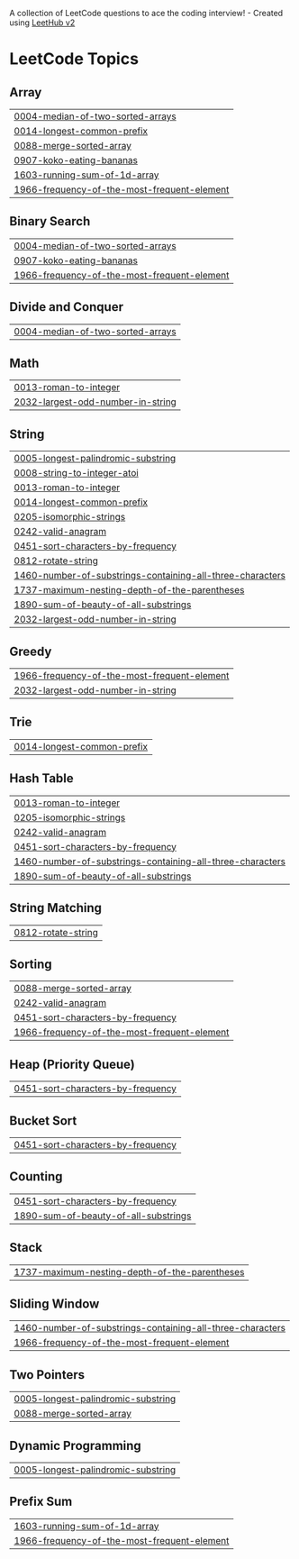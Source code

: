 A collection of LeetCode questions to ace the coding interview! - Created using [LeetHub v2](https://github.com/arunbhardwaj/LeetHub-2.0)
<!---LeetCode Topics Start-->
# LeetCode Topics
## Array
|  |
| ------- |
| [0004-median-of-two-sorted-arrays](https://github.com/ishpreet404/DSA/tree/master/0004-median-of-two-sorted-arrays) |
| [0014-longest-common-prefix](https://github.com/ishpreet404/DSA/tree/master/0014-longest-common-prefix) |
| [0088-merge-sorted-array](https://github.com/ishpreet404/DSA/tree/master/0088-merge-sorted-array) |
| [0907-koko-eating-bananas](https://github.com/ishpreet404/DSA/tree/master/0907-koko-eating-bananas) |
| [1603-running-sum-of-1d-array](https://github.com/ishpreet404/DSA/tree/master/1603-running-sum-of-1d-array) |
| [1966-frequency-of-the-most-frequent-element](https://github.com/ishpreet404/DSA/tree/master/1966-frequency-of-the-most-frequent-element) |
## Binary Search
|  |
| ------- |
| [0004-median-of-two-sorted-arrays](https://github.com/ishpreet404/DSA/tree/master/0004-median-of-two-sorted-arrays) |
| [0907-koko-eating-bananas](https://github.com/ishpreet404/DSA/tree/master/0907-koko-eating-bananas) |
| [1966-frequency-of-the-most-frequent-element](https://github.com/ishpreet404/DSA/tree/master/1966-frequency-of-the-most-frequent-element) |
## Divide and Conquer
|  |
| ------- |
| [0004-median-of-two-sorted-arrays](https://github.com/ishpreet404/DSA/tree/master/0004-median-of-two-sorted-arrays) |
## Math
|  |
| ------- |
| [0013-roman-to-integer](https://github.com/ishpreet404/DSA/tree/master/0013-roman-to-integer) |
| [2032-largest-odd-number-in-string](https://github.com/ishpreet404/DSA/tree/master/2032-largest-odd-number-in-string) |
## String
|  |
| ------- |
| [0005-longest-palindromic-substring](https://github.com/ishpreet404/DSA/tree/master/0005-longest-palindromic-substring) |
| [0008-string-to-integer-atoi](https://github.com/ishpreet404/DSA/tree/master/0008-string-to-integer-atoi) |
| [0013-roman-to-integer](https://github.com/ishpreet404/DSA/tree/master/0013-roman-to-integer) |
| [0014-longest-common-prefix](https://github.com/ishpreet404/DSA/tree/master/0014-longest-common-prefix) |
| [0205-isomorphic-strings](https://github.com/ishpreet404/DSA/tree/master/0205-isomorphic-strings) |
| [0242-valid-anagram](https://github.com/ishpreet404/DSA/tree/master/0242-valid-anagram) |
| [0451-sort-characters-by-frequency](https://github.com/ishpreet404/DSA/tree/master/0451-sort-characters-by-frequency) |
| [0812-rotate-string](https://github.com/ishpreet404/DSA/tree/master/0812-rotate-string) |
| [1460-number-of-substrings-containing-all-three-characters](https://github.com/ishpreet404/DSA/tree/master/1460-number-of-substrings-containing-all-three-characters) |
| [1737-maximum-nesting-depth-of-the-parentheses](https://github.com/ishpreet404/DSA/tree/master/1737-maximum-nesting-depth-of-the-parentheses) |
| [1890-sum-of-beauty-of-all-substrings](https://github.com/ishpreet404/DSA/tree/master/1890-sum-of-beauty-of-all-substrings) |
| [2032-largest-odd-number-in-string](https://github.com/ishpreet404/DSA/tree/master/2032-largest-odd-number-in-string) |
## Greedy
|  |
| ------- |
| [1966-frequency-of-the-most-frequent-element](https://github.com/ishpreet404/DSA/tree/master/1966-frequency-of-the-most-frequent-element) |
| [2032-largest-odd-number-in-string](https://github.com/ishpreet404/DSA/tree/master/2032-largest-odd-number-in-string) |
## Trie
|  |
| ------- |
| [0014-longest-common-prefix](https://github.com/ishpreet404/DSA/tree/master/0014-longest-common-prefix) |
## Hash Table
|  |
| ------- |
| [0013-roman-to-integer](https://github.com/ishpreet404/DSA/tree/master/0013-roman-to-integer) |
| [0205-isomorphic-strings](https://github.com/ishpreet404/DSA/tree/master/0205-isomorphic-strings) |
| [0242-valid-anagram](https://github.com/ishpreet404/DSA/tree/master/0242-valid-anagram) |
| [0451-sort-characters-by-frequency](https://github.com/ishpreet404/DSA/tree/master/0451-sort-characters-by-frequency) |
| [1460-number-of-substrings-containing-all-three-characters](https://github.com/ishpreet404/DSA/tree/master/1460-number-of-substrings-containing-all-three-characters) |
| [1890-sum-of-beauty-of-all-substrings](https://github.com/ishpreet404/DSA/tree/master/1890-sum-of-beauty-of-all-substrings) |
## String Matching
|  |
| ------- |
| [0812-rotate-string](https://github.com/ishpreet404/DSA/tree/master/0812-rotate-string) |
## Sorting
|  |
| ------- |
| [0088-merge-sorted-array](https://github.com/ishpreet404/DSA/tree/master/0088-merge-sorted-array) |
| [0242-valid-anagram](https://github.com/ishpreet404/DSA/tree/master/0242-valid-anagram) |
| [0451-sort-characters-by-frequency](https://github.com/ishpreet404/DSA/tree/master/0451-sort-characters-by-frequency) |
| [1966-frequency-of-the-most-frequent-element](https://github.com/ishpreet404/DSA/tree/master/1966-frequency-of-the-most-frequent-element) |
## Heap (Priority Queue)
|  |
| ------- |
| [0451-sort-characters-by-frequency](https://github.com/ishpreet404/DSA/tree/master/0451-sort-characters-by-frequency) |
## Bucket Sort
|  |
| ------- |
| [0451-sort-characters-by-frequency](https://github.com/ishpreet404/DSA/tree/master/0451-sort-characters-by-frequency) |
## Counting
|  |
| ------- |
| [0451-sort-characters-by-frequency](https://github.com/ishpreet404/DSA/tree/master/0451-sort-characters-by-frequency) |
| [1890-sum-of-beauty-of-all-substrings](https://github.com/ishpreet404/DSA/tree/master/1890-sum-of-beauty-of-all-substrings) |
## Stack
|  |
| ------- |
| [1737-maximum-nesting-depth-of-the-parentheses](https://github.com/ishpreet404/DSA/tree/master/1737-maximum-nesting-depth-of-the-parentheses) |
## Sliding Window
|  |
| ------- |
| [1460-number-of-substrings-containing-all-three-characters](https://github.com/ishpreet404/DSA/tree/master/1460-number-of-substrings-containing-all-three-characters) |
| [1966-frequency-of-the-most-frequent-element](https://github.com/ishpreet404/DSA/tree/master/1966-frequency-of-the-most-frequent-element) |
## Two Pointers
|  |
| ------- |
| [0005-longest-palindromic-substring](https://github.com/ishpreet404/DSA/tree/master/0005-longest-palindromic-substring) |
| [0088-merge-sorted-array](https://github.com/ishpreet404/DSA/tree/master/0088-merge-sorted-array) |
## Dynamic Programming
|  |
| ------- |
| [0005-longest-palindromic-substring](https://github.com/ishpreet404/DSA/tree/master/0005-longest-palindromic-substring) |
## Prefix Sum
|  |
| ------- |
| [1603-running-sum-of-1d-array](https://github.com/ishpreet404/DSA/tree/master/1603-running-sum-of-1d-array) |
| [1966-frequency-of-the-most-frequent-element](https://github.com/ishpreet404/DSA/tree/master/1966-frequency-of-the-most-frequent-element) |
<!---LeetCode Topics End-->